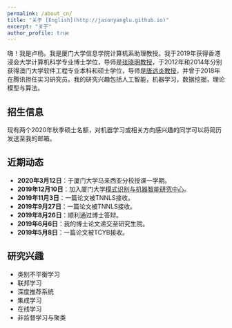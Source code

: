 ```yaml
---
permalink: /about_cn/
title: "关于 [English](http://jasonyanglu.github.io)"
excerpt: "关于"
author_profile: true
---
```



嗨！我是卢杨。我是厦门大学信息学院计算机系助理教授。我于2019年获得香港浸会大学计算机科学专业博士学位，导师是[张晓明教授](http://www.comp.hkbu.edu.hk/~ymc/)，于2012年和2014年分别获得澳门大学软件工程专业本科和硕士学位，导师是[唐远炎教授](https://www.fst.um.edu.mo/en/staff/fstyyt.html)，并曾于2018年在腾讯担任实习研究员。我的研究兴趣包括人工智能，机器学习，数据挖掘，理论模型与算法。

## 招生信息
现有两个2020年秋季硕士名额，对机器学习或相关方向感兴趣的同学可以将简历发送至我的邮箱。

## 近期动态

* **2020年3月12日**：于厦门大学马来西亚分校授课一学期。
* **2019年12月10日**：加入厦门大学[模式识别与机器智能研究中心](http://pami.xmu.edu.cn/)。
* **2019年11月3日**：一篇论文被TNNLS接收。
* **2019年9月27日**：一篇论文被TNNLS接收。
* **2019年8月26日**：顺利通过博士答辩。
* **2019年6月6日**：我的博士论文递交至研究生院。
* **2019年5月8日**：一篇论文被TCYB接收。



## 研究兴趣

* 类别不平衡学习
* 联邦学习
* 深度推荐系统
* 集成学习
* 在线学习
* 非监督学习与聚类

 